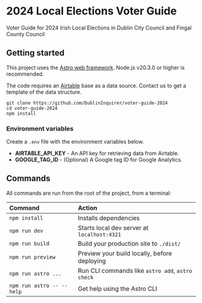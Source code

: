 # 2024 Local Elections Voter Guide

Voter Guide for 2024 Irish Local Elections in Dublin City Council and Fingal County Council

## Getting started

This project uses the [Astro web framework](https://astro.build/). Node.js v20.3.0 or higher is recommended.

The code requires an [Airtable](https://airtable.com) base as a data source. Contact us to get a template of the data structure.

```
git clone https://github.com/DublinInquirer/voter-guide-2024
cd voter-guide-2024
npm install
```

### Environment variables

Create a `.env` file with the environment variables below.

- **AIRTABLE_API_KEY** - An API key for retrieving data from Airtable.
- **GOOGLE_TAG_ID** - (Optional) A Google tag ID for Google Analytics.

## Commands

All commands are run from the root of the project, from a terminal:

| Command                   | Action                                           |
| :------------------------ | :----------------------------------------------- |
| `npm install`             | Installs dependencies                            |
| `npm run dev`             | Starts local dev server at `localhost:4321`      |
| `npm run build`           | Build your production site to `./dist/`          |
| `npm run preview`         | Preview your build locally, before deploying     |
| `npm run astro ...`       | Run CLI commands like `astro add`, `astro check` |
| `npm run astro -- --help` | Get help using the Astro CLI                     |
